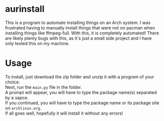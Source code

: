# aurinstall
This is a program to automate installing things on an Arch system. I was frustrated having to manually install things that were not on pacman when installing things like ffmpeg-full. With this, it is completely automated! There are likely plenty bugs with this, as it's just a small side project and I have only tested this on my machine.

# Usage
To install, just download the zip folder and unzip it with a program of your choice. <br>
Next, run the `main.py` file in the folder. <br>
A prompt will appear, you will have to type the package name(s) separated by a sapce. <br>
If you continued, you will have to type the package name or its package site on `archlinux.org`. <br>
If all goes well, hopefully it will install it without any errors!